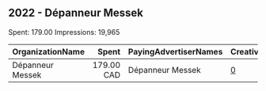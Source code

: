 ## 2022 - Dépanneur Messek 
Spent: 179.00
Impressions: 19,965

|OrganizationName|Spent|PayingAdvertiserNames|CreativeUrls|Impressions|Genders|AgeBrackets|CountryCodes|BillingAddresses|CandidateBallotInformation|
|:---|---:|:---|:---|---:|:---|:---|:---|:---|:---|
|Dépanneur Messek|179.00 CAD|Dépanneur Messek|[0](https://www.snap.com/political-ads/asset/d23ae045e408b949bd0b4b8065f8e316a1af9606f4ec558318d855720833cbb5?mediaType=jpeg)|19,965||18+|canada|"61 messek,Pessamit,g0h1b0,CA"|Christiane Riverin|
